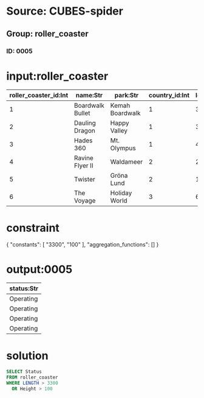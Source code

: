# Source: CUBES-spider
## Group: roller_coaster
### ID: 0005

# input:roller_coaster

| roller_coaster_id:Int | name:Str | park:Str | country_id:Int | length:Dbl | height:Dbl | speed:Str | opened:Str | status:Str |
|---|---|---|---|---|---|---|---|---|
| 1 | Boardwalk Bullet | Kemah Boardwalk | 1 | 3236.0 | 96.0 | 51.0 | August 31, 2007 | Operating |
| 2 | Dauling Dragon | Happy Valley | 1 | 3914.0 | 105.0 | 55.0 | 2012 | Operating |
| 3 | Hades 360 | Mt. Olympus | 1 | 4726.0 | 136.0 | 70.0 | May 14, 2005 | Operating |
| 4 | Ravine Flyer II | Waldameer | 2 | 2900.0 | 120.0 | 57.0 | May 17, 2008 | Operating |
| 5 | Twister | Gröna Lund | 2 | 1574.0 | 50.0 | 37.9 | 2011 | Operating |
| 6 | The Voyage | Holiday World | 3 | 6442.0 | 163.0 | 67.0 | May 6, 2006 | Operating |

# constraint

{
  "constants": [
    "3300",
    "100"
  ],
  "aggregation_functions": []
}

# output:0005

| status:Str |
|---|
| Operating |
| Operating |
| Operating |
| Operating |

# solution

```sql
SELECT Status
FROM roller_coaster
WHERE LENGTH > 3300
  OR Height > 100
```
